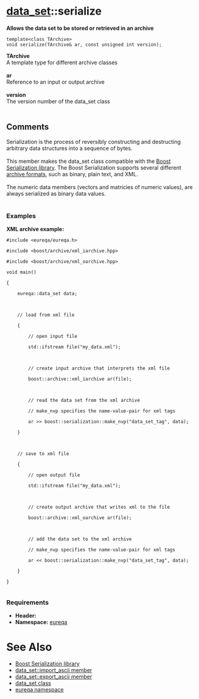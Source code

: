 # [data\_set](doc_data_set.md)::serialize #

**Allows the data set to be stored or retrieved in an archive**

```
template<class TArchive> 
void serialize(TArchive& ar, const unsigned int version);
```

**TArchive**<br>
A template type for different archive classes<br>
<br>
<b>ar</b><br>
Reference to an input or output archive<br>
<br>
<b>version</b><br>
The version number of the data_set class<br>
<br>
<h2>Comments</h2>
Serialization is the process of reversibly constructing and destructing arbitrary data structures into a sequence of bytes.<br>
<br>
This member makes the data_set class compatible with the <a href='http://www.boost.org/doc/libs/release/libs/serialization'>Boost Serialization library</a>. The Boost Serialization supports several different <a href='http://www.boost.org/doc/libs/1_42_0/libs/serialization/doc/archives.html#archive_models'>archive formats</a>, such as binary, plain text, and XML.<br>
<br>
The numeric data members (vectors and matricies of numeric values), are always serialized as binary data values.<br>
<br>
<h3>Examples</h3>
<b>XML archive example:</b>
<pre><code>#include &lt;eureqa/eureqa.h&gt;<br>
#include &lt;boost/archive/xml_iarchive.hpp&gt;<br>
#include &lt;boost/archive/xml_oarchive.hpp&gt;<br>
void main()<br>
{<br>
    eureqa::data_set data;<br>
    <br>
    // load from xml file<br>
    {<br>
        // open input file<br>
        std::ifstream file("my_data.xml");<br>
        <br>
        // create input archive that interprets the xml file<br>
        boost::archive::xml_iarchive ar(file);<br>
<br>
        // read the data set from the xml archive<br>
        // make_nvp specifies the name-value-pair for xml tags<br>
        ar &gt;&gt; boost::serialization::make_nvp("data_set_tag", data);<br>
    }<br>
<br>
    // save to xml file<br>
    {<br>
        // open output file<br>
        std::ifstream file("my_data.xml");<br>
<br>
        // create output archive that writes xml to the file<br>
        boost::archive::xml_oarchive ar(file);<br>
<br>
        // add the data set to the xml archive<br>
        // make_nvp specifies the name-value-pair for xml tags<br>
        ar &lt;&lt; boost::serialization::make_nvp("data_set_tag", data);<br>
    }<br>
}<br>
</code></pre>

<h3>Requirements</h3>
<ul><li><b>Header:</b> <eureqa/data_set.h><br>
</li><li><b>Namespace:</b> <a href='doc_intro.md'>eureqa</a></li></ul>

<h1>See Also</h1>
<ul><li><a href='http://www.boost.org/doc/libs/release/libs/serialization'>Boost Serialization library</a>
</li><li><a href='doc_data_set_import_ascii.md'>data_set::import_ascii member</a>
</li><li><a href='doc_data_set_export_ascii.md'>data_set::export_ascii member</a>
</li><li><a href='doc_data_set.md'>data_set class</a>
</li><li><a href='doc_intro.md'>eureqa namespace</a>